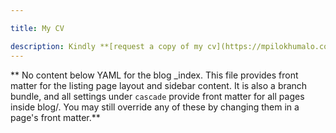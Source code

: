 ```yaml
---

title: My CV

description: Kindly **[request a copy of my cv](https://mpilokhumalo.com/contact/)**
---
```


** No content below YAML for the blog _index. This file provides front matter for the listing page layout and sidebar content. It is also a branch bundle, and all settings under `cascade` provide front matter for all pages inside blog/. You may still override any of these by changing them in a page's front matter.**
